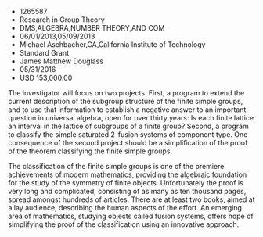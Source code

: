 
* 1265587
* Research in Group Theory
* DMS,ALGEBRA,NUMBER THEORY,AND COM
* 06/01/2013,05/09/2013
* Michael Aschbacher,CA,California Institute of Technology
* Standard Grant
* James Matthew Douglass
* 05/31/2016
* USD 153,000.00

The investigator will focus on two projects. First, a program to extend the
current description of the subgroup structure of the finite simple groups, and
to use that information to establish a negative answer to an important question
in universal algebra, open for over thirty years: Is each finite lattice an
interval in the lattice of subgroups of a finite group? Second, a program to
classify the simple saturated 2-fusion systems of component type. One
consequence of the second project should be a simplification of the proof of the
theorem classifying the finite simple groups.

The classification of the finite simple groups is one of the premiere
achievements of modern mathematics, providing the algebraic foundation for the
study of the symmetry of finite objects. Unfortunately the proof is very long
and complicated, consisting of as many as ten thousand pages, spread amongst
hundreds of articles. There are at least two books, aimed at a lay audience,
describing the human aspects of the effort. An emerging area of mathematics,
studying objects called fusion systems, offers hope of simplifying the proof of
the classification using an innovative approach.
